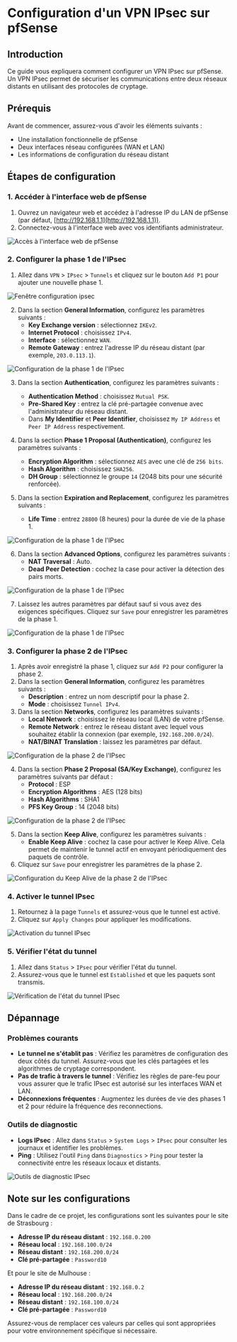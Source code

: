 # Configuration d'un VPN IPsec sur pfSense

## Introduction

Ce guide vous expliquera comment configurer un VPN IPsec sur pfSense. Un VPN IPsec permet de sécuriser les communications entre deux réseaux distants en utilisant des protocoles de cryptage.

## Prérequis

Avant de commencer, assurez-vous d'avoir les éléments suivants :
- Une installation fonctionnelle de pfSense
- Deux interfaces réseau configurées (WAN et LAN)
- Les informations de configuration du réseau distant

## Étapes de configuration

### 1. Accéder à l'interface web de pfSense

1. Ouvrez un navigateur web et accédez à l'adresse IP du LAN de pfSense (par défaut, [http://192.168.1.1](http://192.168.1.1)).
2. Connectez-vous à l'interface web avec vos identifiants administrateur.

![Accès à l'interface web de pfSense](../images/pfsense/pfsense_web_login.png)

### 2. Configurer la phase 1 de l'IPsec

1. Allez dans `VPN` > `IPsec` > `Tunnels` et cliquez sur le bouton `Add P1` pour ajouter une nouvelle phase 1.

![Fenêtre configuration ipsec](../images/pfsense/pfsense_ipsec_phase1.png)

2. Dans la section **General Information**, configurez les paramètres suivants :
   - **Key Exchange version** : sélectionnez `IKEv2`.
   - **Internet Protocol** : choisissez `IPv4`.
   - **Interface** : sélectionnez `WAN`.
   - **Remote Gateway** : entrez l'adresse IP du réseau distant (par exemple, `203.0.113.1`).

![Configuration de la phase 1 de l'IPsec](../images/pfsense/pfsense_ipsec_phase1_1.png)

3. Dans la section **Authentication**, configurez les paramètres suivants :
   - **Authentication Method** : choisissez `Mutual PSK`.
   - **Pre-Shared Key** : entrez la clé pré-partagée convenue avec l'administrateur du réseau distant.
   - Dans **My Identifier** et **Peer Identifier**, choisissez `My IP Address` et `Peer IP Address` respectivement.

4. Dans la section **Phase 1 Proposal (Authentication)**, configurez les paramètres suivants :
   - **Encryption Algorithm** : sélectionnez `AES` avec une clé de `256 bits`.
   - **Hash Algorithm** : choisissez `SHA256`.
   - **DH Group** : sélectionnez le groupe `14` (2048 bits pour une sécurité renforcée).

5. Dans la section **Expiration and Replacement**, configurez les paramètres suivants :
   - **Life Time** : entrez `28800` (8 heures) pour la durée de vie de la phase 1.

![Configuration de la phase 1 de l'IPsec](../images/pfsense/pfsense_ipsec_phase1_2.png)

6. Dans la section **Advanced Options**, configurez les paramètres suivants :
   - **NAT Traversal** : Auto.
   - **Dead Peer Detection** : cochez la case pour activer la détection des pairs morts.

![Configuration de la phase 1 de l'IPsec](../images/pfsense/pfsense_ipsec_phase1_3.png)

7. Laissez les autres paramètres par défaut sauf si vous avez des exigences spécifiques. Cliquez sur `Save` pour enregistrer les paramètres de la phase 1.

![Configuration de la phase 1 de l'IPsec](../images/pfsense/pfsense_ipsec_phase1_4.png)

### 3. Configurer la phase 2 de l'IPsec

1. Après avoir enregistré la phase 1, cliquez sur `Add P2` pour configurer la phase 2.
2. Dans la section **General Information**, configurez les paramètres suivants :
   - **Description** : entrez un nom descriptif pour la phase 2.
   - **Mode** : choisissez `Tunnel IPv4`.
3. Dans la section **Networks**, configurez les paramètres suivants :
   - **Local Network** : choisissez le réseau local (LAN) de votre pfSense.
   - **Remote Network** : entrez le réseau distant avec lequel vous souhaitez établir la connexion (par exemple, `192.168.200.0/24`).
   - **NAT/BINAT Translation** : laissez les paramètres par défaut.

![Configuration de la phase 2 de l'IPsec](../images/pfsense/pfsense_ipsec_phase2_1.png)

4. Dans la section **Phase 2 Proposal (SA/Key Exchange)**, configurez les paramètres suivants par défaut :
   - **Protocol** : ESP
   - **Encryption Algorithms** : AES (128 bits)
   - **Hash Algorithms** : SHA1
   - **PFS Key Group** : 14 (2048 bits)

![Configuration de la phase 2 de l'IPsec](../images/pfsense/pfsense_ipsec_phase2_2.png)

5. Dans la section **Keep Alive**, configurez les paramètres suivants :
   - **Enable Keep Alive** : cochez la case pour activer le Keep Alive. Cela permet de maintenir le tunnel actif en envoyant périodiquement des paquets de contrôle.
6. Cliquez sur `Save` pour enregistrer les paramètres de la phase 2.

![Configuration du Keep Alive de la phase 2 de l'IPsec](../images/pfsense/pfsense_ipsec_phase2_3.png)


### 4. Activer le tunnel IPsec

1. Retournez à la page `Tunnels` et assurez-vous que le tunnel est activé.
2. Cliquez sur `Apply Changes` pour appliquer les modifications.

![Activation du tunnel IPsec](../images/pfsense/pfsense_ipsec_apply_changes.png)

### 5. Vérifier l'état du tunnel

1. Allez dans `Status` > `IPsec` pour vérifier l'état du tunnel.
2. Assurez-vous que le tunnel est `Established` et que les paquets sont transmis.

![Vérification de l'état du tunnel IPsec](../images/pfsense/pfsense_ipsec_status.png)

## Dépannage

### Problèmes courants

- **Le tunnel ne s'établit pas** : Vérifiez les paramètres de configuration des deux côtés du tunnel. Assurez-vous que les clés partagées et les algorithmes de cryptage correspondent.
- **Pas de trafic à travers le tunnel** : Vérifiez les règles de pare-feu pour vous assurer que le trafic IPsec est autorisé sur les interfaces WAN et LAN.
- **Déconnexions fréquentes** : Augmentez les durées de vie des phases 1 et 2 pour réduire la fréquence des reconnections.

### Outils de diagnostic

- **Logs IPsec** : Allez dans `Status` > `System Logs` > `IPsec` pour consulter les journaux et identifier les problèmes.
- **Ping** : Utilisez l'outil `Ping` dans `Diagnostics` > `Ping` pour tester la connectivité entre les réseaux locaux et distants.

![Outils de diagnostic IPsec](../images/pfsense/pfsense_ipsec_diagnostics.png)


## Note sur les configurations

Dans le cadre de ce projet, les configurations sont les suivantes pour le site de Strasbourg :

- **Adresse IP du réseau distant** : `192.168.0.200`
- **Réseau local** : `192.168.100.0/24`
- **Réseau distant** : `192.168.200.0/24`
- **Clé pré-partagée** : `Password10`

Et pour le site de Mulhouse :

- **Adresse IP du réseau distant** : `192.168.0.2`
- **Réseau local** : `192.168.200.0/24`
- **Réseau distant** : `192.168.100.0/24`
- **Clé pré-partagée** : `Password10`

Assurez-vous de remplacer ces valeurs par celles qui sont appropriées pour votre environnement spécifique si nécessaire.
